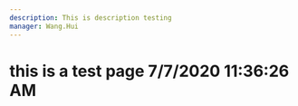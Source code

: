 ```yaml
---
description: This is description testing
manager: Wang.Hui
---
```

# this is a test page 7/7/2020 11:36:26 AM